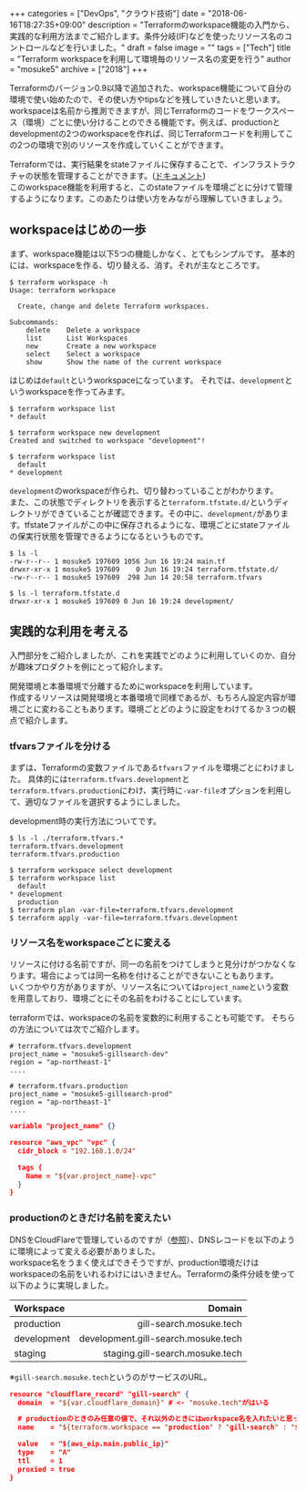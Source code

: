 +++
categories = ["DevOps", "クラウド技術"]
date = "2018-06-16T18:27:35+09:00"
description = "Terraformのworkspace機能の入門から、実践的な利用方法までご紹介します。条件分岐(IF)などを使ったリソース名のコントロールなどを行いました。"
draft = false
image = ""
tags = ["Tech"]
title = "Terraform workspaceを利用して環境毎のリソース名の変更を行う"
author = "mosuke5"
archive = ["2018"]
+++

Terraformのバージョン0.9以降で追加された、workspace機能について自分の環境で使い始めたので、その使い方やtipsなどを残していきたいと思います。  
workspaceは名前から推測できますが、同じTerraformのコードをワークスペース（環境）ごとに使い分けることのできる機能です。例えば、productionとdevelopmentの2つのworkspaceを作れば、同じTerraformコードを利用してこの2つの環境で別のリソースを作成していくことができます。
<!--more-->

Terraformでは、実行結果をstateファイルに保存することで、インフラストラクチャの状態を管理することができます。([ドキュメント](https://www.terraform.io/docs/state/))  
このworkspace機能を利用すると、このstateファイルを環境ごとに分けて管理するようになります。このあたりは使い方をみながら理解していきましょう。

## workspaceはじめの一歩
まず、workspace機能は以下5つの機能しかなく、とてもシンプルです。
基本的には、workspaceを作る、切り替える、消す。それが主なところです。

```text
$ terraform workspace -h
Usage: terraform workspace

  Create, change and delete Terraform workspaces.

Subcommands:
    delete    Delete a workspace
    list      List Workspaces
    new       Create a new workspace
    select    Select a workspace
    show      Show the name of the current workspace
```

はじめは`default`というworkspaceになっています。
それでは、`development`というworkspaceを作ってみます。

```text
$ terraform workspace list
* default

$ terraform workspace new development
Created and switched to workspace "development"!

$ terraform workspace list
  default
* development
```

`development`のworkspaceが作られ、切り替わっていることがわかります。  
また、この状態でディレクトリを表示すると`terraform.tfstate.d/`というディレクトリができていることが確認できます。その中に、`development/`があります。tfstateファイルがこの中に保存されるようにな、環境ごとにstateファイルの保実行状態を管理できるようになるというものです。

```text
$ ls -l
-rw-r--r-- 1 mosuke5 197609 1056 Jun 16 19:24 main.tf
drwxr-xr-x 1 mosuke5 197609    0 Jun 16 19:24 terraform.tfstate.d/
-rw-r--r-- 1 mosuke5 197609  298 Jun 14 20:58 terraform.tfvars

$ ls -l terraform.tfstate.d
drwxr-xr-x 1 mosuke5 197609 0 Jun 16 19:24 development/
```

## 実践的な利用を考える
入門部分をご紹介しましたが、これを実践でどのように利用していくのか、自分が趣味プロダクトを例にとって紹介します。

開発環境と本番環境で分離するためにworkspaceを利用しています。  
作成するリソースは開発環境と本番環境で同様であるが、もちろん設定内容が環境ごとに変わることもあります。環境ごとどのように設定をわけてるか３つの観点で紹介します。

### tfvarsファイルを分ける
まずは、Terraformの変数ファイルである`tfvars`ファイルを環境ごとにわけました。
具体的には`terraform.tfvars.development`と`terraform.tfvars.production`にわけ、実行時に`-var-file`オプションを利用して、適切なファイルを選択するようにしました。

development時の実行方法についてです。
```text
$ ls -l ./terraform.tfvars.*
terraform.tfvars.development
terraform.tfvars.production

$ terraform workspace select development
$ terraform workspace list
  default
* development
  production
$ terraform plan -var-file=terraform.tfvars.development
$ terraform apply -var-file=terraform.tfvars.development
```

### リソース名をworkspaceごとに変える
リソースに付ける名前ですが、同一の名前をつけてしまうと見分けがつかなくなります。場合によっては同一名称を付けることができないこともあります。  
いくつかやり方がありますが、リソース名については`project_name`という変数を用意しており、環境ごとにその名前をわけることにしています。

terraformでは、workspaceの名前を変数的に利用することも可能です。
そちらの方法については次でご紹介します。

```text
# terraform.tfvars.development
project_name = "mosuke5-gillsearch-dev"
region = "ap-northeast-1"
....
```

```text
# terraform.tfvars.production
project_name = "mosuke5-gillsearch-prod"
region = "ap-northeast-1"
....
```

```json
variable "project_name" {}

resource "aws_vpc" "vpc" {
  cidr_block = "192.168.1.0/24"

  tags {
    Name = "${var.project_name}-vpc"
  }
}
```

### productionのときだけ名前を変えたい
DNSをCloudFlareで管理しているのですが（[参照](https://blog.mosuke.tech/entry/2018/01/01/terraform-dns/)）、DNSレコードを以下のように環境によって変える必要がありました。  
workspace名をうまく使えばできそうですが、production環境だけはworkspaceの名前をいれるわけにはいきません。Terraformの条件分岐を使って以下のように実現しました。

| Workspace | Domain |
|:-----------|------------:|
| production | gill-search.mosuke.tech |
| development | development.gill-search.mosuke.tech |
| staging | staging.gill-search.mosuke.tech |
※`gill-search.mosuke.tech`というのがサービスのURL。

```json
resource "cloudflare_record" "gill-search" {
  domain  = "${var.cloudflare_domain}" # <- "mosuke.tech"がはいる

  # productionのときのみ任意の値で、それ以外のときにはworkspace名を入れたいと思っていた。
  name    = "${terraform.workspace == "production" ? "gill-search" : "${terraform.workspace}.gill-search"}"

  value   = "${aws_eip.main.public_ip}"
  type    = "A"
  ttl     = 1
  proxied = true
}
```